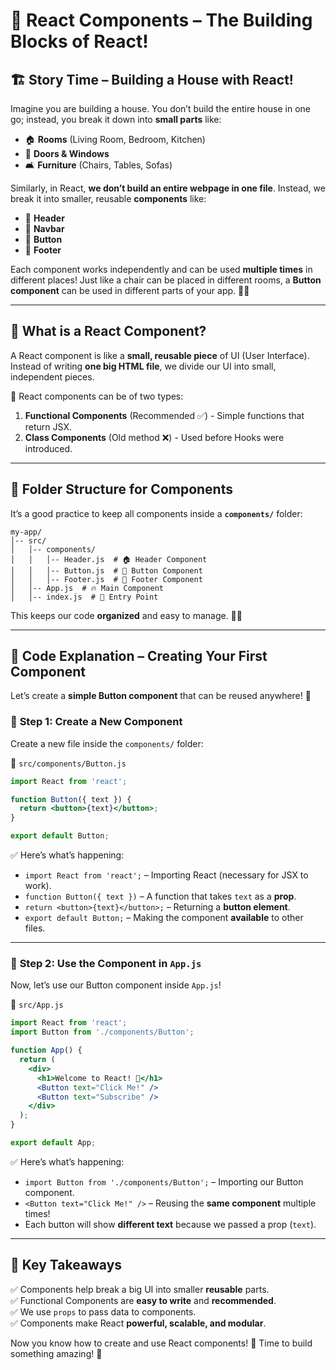 # 📖 React Components – The Building Blocks of React!

## 🏗️ **Story Time – Building a House with React!**
Imagine you are building a house. You don’t build the entire house in one go; instead, you break it down into **small parts** like:
- 🏠 **Rooms** (Living Room, Bedroom, Kitchen)
- 🚪 **Doors & Windows**
- 🛋️ **Furniture** (Chairs, Tables, Sofas)

Similarly, in React, **we don’t build an entire webpage in one file**. Instead, we break it into smaller, reusable **components** like:
- 📌 **Header**
- 📌 **Navbar**
- 📌 **Button**
- 📌 **Footer**

Each component works independently and can be used **multiple times** in different places! Just like a chair can be placed in different rooms, a **Button component** can be used in different parts of your app. 🏡✨

---

## 🧐 **What is a React Component?**
A React component is like a **small, reusable piece** of UI (User Interface). Instead of writing **one big HTML file**, we divide our UI into small, independent pieces.

🔹 React components can be of two types:
1. **Functional Components** (Recommended ✅) - Simple functions that return JSX.
2. **Class Components** (Old method ❌) - Used before Hooks were introduced.

---

## 📂 **Folder Structure for Components**
It’s a good practice to keep all components inside a **`components/`** folder:

```
my-app/
│-- src/
│   │-- components/
│   │   │-- Header.js  # 🏠 Header Component
│   │   │-- Button.js  # 🔘 Button Component
│   │   │-- Footer.js  # 🦶 Footer Component
│   │-- App.js  # 🔥 Main Component
│   │-- index.js  # 🚀 Entry Point
```

This keeps our code **organized** and easy to manage. 📁✅

---

## 📝 **Code Explanation – Creating Your First Component**
Let’s create a **simple Button component** that can be reused anywhere! 🚀

### 🔹 **Step 1: Create a New Component**
Create a new file inside the `components/` folder:

📄 `src/components/Button.js`
```jsx
import React from 'react';

function Button({ text }) {
  return <button>{text}</button>;
}

export default Button;
```
✅ Here’s what’s happening:
- `import React from 'react';` – Importing React (necessary for JSX to work).
- `function Button({ text })` – A function that takes `text` as a **prop**.
- `return <button>{text}</button>;` – Returning a **button element**.
- `export default Button;` – Making the component **available** to other files.

---

### 🔹 **Step 2: Use the Component in `App.js`**
Now, let’s use our Button component inside `App.js`!

📄 `src/App.js`
```jsx
import React from 'react';
import Button from './components/Button';

function App() {
  return (
    <div>
      <h1>Welcome to React! 🚀</h1>
      <Button text="Click Me!" />
      <Button text="Subscribe" />
    </div>
  );
}

export default App;
```
✅ Here’s what’s happening:
- `import Button from './components/Button';` – Importing our Button component.
- `<Button text="Click Me!" />` – Reusing the **same component** multiple times!
- Each button will show **different text** because we passed a prop (`text`).

---

## 🎯 **Key Takeaways**
✅ Components help break a big UI into smaller **reusable** parts.  
✅ Functional Components are **easy to write** and **recommended**.  
✅ We use `props` to pass data to components.  
✅ Components make React **powerful, scalable, and modular**.  

Now you know how to create and use React components! 🎉 Time to build something amazing! 🚀

